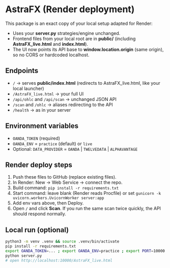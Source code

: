 # AstraFX (Render deployment)

This package is an exact copy of your local setup adapted for Render:
- Uses your **server.py** strategies/engine unchanged.
- Frontend files from your local root are in **public/** (including **AstraFX_live.html** and **index.html**).
- The UI now points its API base to **window.location.origin** (same origin), so no CORS or hardcoded localhost.

## Endpoints
- `/` → serves **public/index.html** (redirects to AstraFX_live.html, like your local launcher)
- `/AstraFX_live.html` → your full UI
- `/api/ohlc` and `/api/scan` → unchanged JSON API
- `/scan` and `/ohlc` → aliases redirecting to the API
- `/health` → as in your server

## Environment variables
- `OANDA_TOKEN` (required)
- `OANDA_ENV` = `practice` (default) or `live`
- Optional: `DATA_PROVIDER` = `OANDA` | `TWELVEDATA` | `ALPHAVANTAGE`

## Render deploy steps
1. Push these files to GitHub (replace existing files).
2. In Render: New → Web Service → connect the repo.
3. Build command: `pip install -r requirements.txt`
4. Start command: leave blank (Render reads Procfile) or set `gunicorn -k uvicorn.workers.UvicornWorker server:app`
5. Add env vars above, then Deploy.
6. Open `/` and click **Scan**. If you run the same scan twice quickly, the API should respond normally.

## Local run (optional)
```bash
python3 -m venv .venv && source .venv/bin/activate
pip install -r requirements.txt
export OANDA_TOKEN=... ; export OANDA_ENV=practice ; export PORT=10000
python server.py
# open http://localhost:10000/AstraFX_live.html
```
